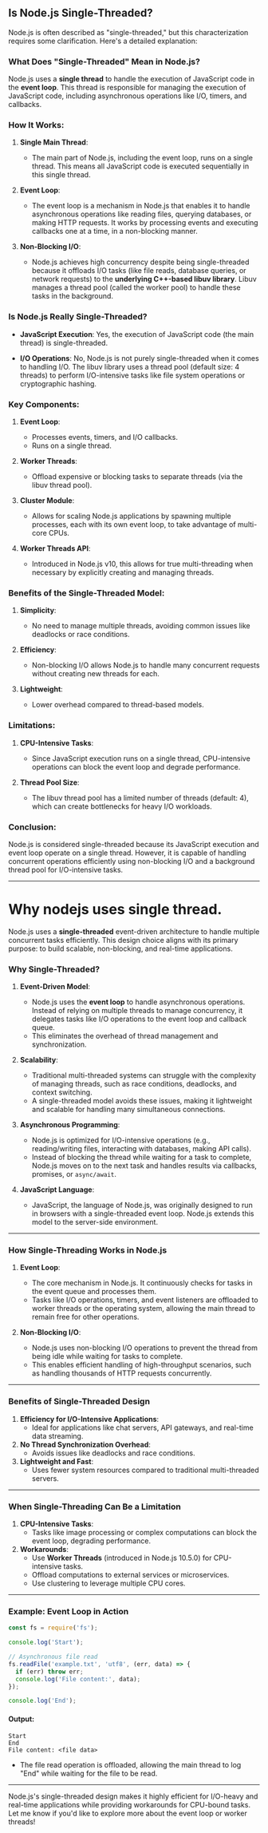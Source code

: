 ## Is Node.js Single-Threaded?
Node.js is often described as "single-threaded," but this characterization requires some clarification. Here's a detailed explanation:

### What Does "Single-Threaded" Mean in Node.js?

Node.js uses a **single thread** to handle the execution of JavaScript code in the **event loop**. This thread is responsible for managing the execution of JavaScript code, including asynchronous operations like I/O, timers, and callbacks. 

### How It Works:

1. **Single Main Thread**:
   - The main part of Node.js, including the event loop, runs on a single thread. This means all JavaScript code is executed sequentially in this single thread.

2. **Event Loop**:
   - The event loop is a mechanism in Node.js that enables it to handle asynchronous operations like reading files, querying databases, or making HTTP requests. It works by processing events and executing callbacks one at a time, in a non-blocking manner.

3. **Non-Blocking I/O**:
   - Node.js achieves high concurrency despite being single-threaded because it offloads I/O tasks (like file reads, database queries, or network requests) to the **underlying C++-based libuv library**. Libuv manages a thread pool (called the worker pool) to handle these tasks in the background.

### Is Node.js Really Single-Threaded?

- **JavaScript Execution**:
  Yes, the execution of JavaScript code (the main thread) is single-threaded.
  
- **I/O Operations**:
  No, Node.js is not purely single-threaded when it comes to handling I/O. The libuv library uses a thread pool (default size: 4 threads) to perform I/O-intensive tasks like file system operations or cryptographic hashing.

### Key Components:
1. **Event Loop**:
   - Processes events, timers, and I/O callbacks.
   - Runs on a single thread.
   
2. **Worker Threads**:
   - Offload expensive or blocking tasks to separate threads (via the libuv thread pool).

3. **Cluster Module**:
   - Allows for scaling Node.js applications by spawning multiple processes, each with its own event loop, to take advantage of multi-core CPUs.

4. **Worker Threads API**:
   - Introduced in Node.js v10, this allows for true multi-threading when necessary by explicitly creating and managing threads.

### Benefits of the Single-Threaded Model:
1. **Simplicity**:
   - No need to manage multiple threads, avoiding common issues like deadlocks or race conditions.
   
2. **Efficiency**:
   - Non-blocking I/O allows Node.js to handle many concurrent requests without creating new threads for each.

3. **Lightweight**:
   - Lower overhead compared to thread-based models.

### Limitations:
1. **CPU-Intensive Tasks**:
   - Since JavaScript execution runs on a single thread, CPU-intensive operations can block the event loop and degrade performance.

2. **Thread Pool Size**:
   - The libuv thread pool has a limited number of threads (default: 4), which can create bottlenecks for heavy I/O workloads.

### Conclusion:
Node.js is considered single-threaded because its JavaScript execution and event loop operate on a single thread. However, it is capable of handling concurrent operations efficiently using non-blocking I/O and a background thread pool for I/O-intensive tasks.

----

# Why nodejs uses single thread.
Node.js uses a **single-threaded** event-driven architecture to handle multiple concurrent tasks efficiently. This design choice aligns with its primary purpose: to build scalable, non-blocking, and real-time applications.

### Why Single-Threaded?
1. **Event-Driven Model**:
   - Node.js uses the **event loop** to handle asynchronous operations. Instead of relying on multiple threads to manage concurrency, it delegates tasks like I/O operations to the event loop and callback queue.
   - This eliminates the overhead of thread management and synchronization.

2. **Scalability**:
   - Traditional multi-threaded systems can struggle with the complexity of managing threads, such as race conditions, deadlocks, and context switching.
   - A single-threaded model avoids these issues, making it lightweight and scalable for handling many simultaneous connections.

3. **Asynchronous Programming**:
   - Node.js is optimized for I/O-intensive operations (e.g., reading/writing files, interacting with databases, making API calls).
   - Instead of blocking the thread while waiting for a task to complete, Node.js moves on to the next task and handles results via callbacks, promises, or `async/await`.

4. **JavaScript Language**:
   - JavaScript, the language of Node.js, was originally designed to run in browsers with a single-threaded event loop. Node.js extends this model to the server-side environment.

---

### How Single-Threading Works in Node.js
1. **Event Loop**:
   - The core mechanism in Node.js. It continuously checks for tasks in the event queue and processes them.
   - Tasks like I/O operations, timers, and event listeners are offloaded to worker threads or the operating system, allowing the main thread to remain free for other operations.

2. **Non-Blocking I/O**:
   - Node.js uses non-blocking I/O operations to prevent the thread from being idle while waiting for tasks to complete.
   - This enables efficient handling of high-throughput scenarios, such as handling thousands of HTTP requests concurrently.

---

### Benefits of Single-Threaded Design
1. **Efficiency for I/O-Intensive Applications**:
   - Ideal for applications like chat servers, API gateways, and real-time data streaming.
2. **No Thread Synchronization Overhead**:
   - Avoids issues like deadlocks and race conditions.
3. **Lightweight and Fast**:
   - Uses fewer system resources compared to traditional multi-threaded servers.

---

### When Single-Threading Can Be a Limitation
1. **CPU-Intensive Tasks**:
   - Tasks like image processing or complex computations can block the event loop, degrading performance.
2. **Workarounds**:
   - Use **Worker Threads** (introduced in Node.js 10.5.0) for CPU-intensive tasks.
   - Offload computations to external services or microservices.
   - Use clustering to leverage multiple CPU cores.

---

### Example: Event Loop in Action
```javascript
const fs = require('fs');

console.log('Start');

// Asynchronous file read
fs.readFile('example.txt', 'utf8', (err, data) => {
  if (err) throw err;
  console.log('File content:', data);
});

console.log('End');
```

#### Output:
```
Start
End
File content: <file data>
```

- The file read operation is offloaded, allowing the main thread to log "End" while waiting for the file to be read.

---

Node.js's single-threaded design makes it highly efficient for I/O-heavy and real-time applications while providing workarounds for CPU-bound tasks. Let me know if you'd like to explore more about the event loop or worker threads!
